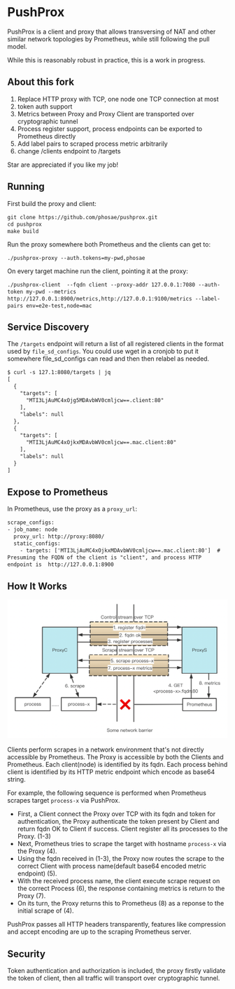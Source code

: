 # PushProx

PushProx is a client and proxy that allows transversing of NAT and other
similar network topologies by Prometheus, while still following the pull model.

While this is reasonably robust in practice, this is a work in progress.

## About this fork
1. Replace HTTP proxy with TCP, one node one TCP connection at most
2. token auth support
3. Metrics between Proxy and Proxy Client are transported over cryptographic tunnel 
4. Process register support, process endpoints can be exported to Prometheus directly
5. Add label pairs to scraped process metric arbitrarily
6. change /clients endpoint to /targets

Star are appreciated if you like my job!

## Running

First build the proxy and client:

```
git clone https://github.com/phosae/pushprox.git
cd pushprox
make build
```

Run the proxy somewhere both Prometheus and the clients can get to:

```
./pushprox-proxy --auth.tokens=my-pwd,phosae
```

On every target machine run the client, pointing it at the proxy:
```
./pushprox-client  --fqdn client --proxy-addr 127.0.0.1:7080 --auth-token my-pwd --metrics http://127.0.0.1:8900/metrics,http://127.0.0.1:9100/metrics --label-pairs env=e2e-test,node=mac
```

## Service Discovery

The `/targets` endpoint will return a list of all registered clients in the format
used by `file_sd_configs`. You could use wget in a cronjob to put it somewhere
file\_sd\_configs can read and then then relabel as needed.

```shell
$ curl -s 127.1:8080/targets | jq
[
  {
    "targets": [
      "MTI3LjAuMC4xOjg5MDAvbWV0cmljcw==.client:80"
    ],
    "labels": null
  },
  {
    "targets": [
      "MTI3LjAuMC4xOjkxMDAvbWV0cmljcw==.mac.client:80"
    ],
    "labels": null
  }
]
```

## Expose to Prometheus

In Prometheus, use the proxy as a `proxy_url`:

```
scrape_configs:
- job_name: node
  proxy_url: http://proxy:8080/
  static_configs:
    - targets: ['MTI3LjAuMC4xOjkxMDAvbWV0cmljcw==.mac.client:80']  # Presuming the FQDN of the client is "client", and process HTTP endpoint is  http://127.0.0.1:8900
```

## How It Works

![Sequence diagram](./docs/sequence.png)

Clients perform scrapes in a network environment that's not directly accessible by Prometheus. 
The Proxy is accessible by both the Clients and Prometheus.
Each client(node) is identified by its fqdn.
Each process behind client is identified by its HTTP metric endpoint which encode as base64 string.

For example, the following sequence is performed when Prometheus scrapes target `process-x` via PushProx.
- First, a Client connect the Proxy over TCP with its fqdn and token for authentication, the Proxy authenticate the token present by Client and return fqdn OK to Client if success.
Client register all its processes to the Proxy. (1-3)
- Next, Prometheus tries to scrape the target with hostname `process-x` via the Proxy (4).
- Using the fqdn received in (1-3),  the Proxy now routes the scrape to the correct Client with process name(default base64 encoded metric endpoint) (5).
- With the received process name, the client execute scrape request on the correct Process (6), the response containing metrics is return to the Proxy (7). 
- On its turn, the Proxy returns this to Prometheus (8) as a reponse to the initial scrape of (4).

PushProx passes all HTTP headers transparently, features like compression and accept encoding are up to the scraping Prometheus server.

## Security

Token authentication and authorization is included, the proxy firstly validate the token of client, then all traffic will transport over cryptographic tunnel.
